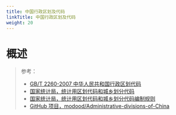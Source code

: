 ```yaml
---
title: 中国行政区划及代码
linkTitle: 中国行政区划及代码
weight: 20
---
```


# 概述

> 参考：
>
> - [GB/T 2260-2007 中华人民共和国行政区划代码](https://std.samr.gov.cn/gb/search/gbDetailed?id=71F772D76EA3D3A7E05397BE0A0AB82A)
> - [国家统计局，统计用区划代码和城乡划分代码](http://www.stats.gov.cn/sj/tjbz/qhdm/ )
> - [国家统计局，统计用区划代码和城乡划分代码编制规则](http://www.stats.gov.cn/sj/tjbz/gjtjbz/202302/t20230213_1902741.html)
> - [GitHub 项目，modood/Administrative-divisions-of-China](https://github.com/modood/Administrative-divisions-of-China)
